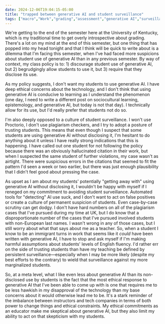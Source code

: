 ```yaml
---
date: 2024-12-06T19:04:15-05:00
title: "trapped between generative AI and student surveillance"
tags: ["macro","Work","grading","assessment","generative AI","surveillance"]
---
```

We're getting to the end of the semester here at the University of Kentucky, which is my traditional time to get overly introspective about grading. There's a lot on my mind at the end of this semester, but one thing that has popped into my head tonight and that I think will be quick to write about is a dilemma that I'm facing this semester, when I've had faced more suspicions about student use of generative AI than in any previous semester. By way of context, my class policy is to: 1) discourage student use of generative AI, but 2) begrudgingly allow students to use it, but 3) require that they disclose its use. 

As my policy suggests, I don't want my students to use generative AI. I have deep ethical concerns about the technology, and I don't think that using generative AI is conducive to learning as I understand the phenomenon (one day, I need to write a different post on sociocultural learning, epistemology, and generative AI, but today is not that day). I technically allow for its use, but I'd really prefer that students not do so. 

I'm also deeply opposed to a culture of student surveillance. I won't use Proctorio, I don't use plagiarism checkers, and I try to adopt a posture of trusting students. This means that even though I suspect that some students are using generative AI without disclosing it, I'm hesitant to do anything about it unless I have really strong indications that this is happening. I have called out one student for not following the policy because there was an obviously hallucinated citation in their work, but when I suspected the same student of further violations, my case wasn't as airtight. There were suspicious errors in the citations that seemed to fit the pattern I'd seen a week or two earlier, but there was just enough plausibility that I didn't feel good about pressing the case.

As upset as I am about my students' potentially "getting away with" using generative AI without disclosing it, I wouldn't be happy with myself if I reneged on my commitment to avoiding student surveillance. Automated tools for "detecting" AI use suck, and I don't want to act on false positives or create a culture of permanent suspicion of students. Even case-by-case scrutiny can get dodgy. I don't have hard numbers on all of the plagiarism cases that I've pursued during my time at UK, but I do know that a disproportionate number of the cases that I've pursued involved students with non-European last names. I wasn't wrong in any of those cases, but I still worry about what that says about me as a teacher. So, when a student I know to be an immigrant turns in work that seems like it *could* have been written with generative AI, I have to stop and ask myself if I'm making harmful assumptions about students' levels of English fluency. I'd rather err on the side of trusting students than have my teaching be defined by persistent surveillance—especially when I may be more likely (despite my best efforts to the contrary) to wield that surveillance against my more marginalized students.

So, at a meta level, what I like even less about generative AI than its non-disclosed use by students is the fact that the most ethical response to generative AI that I've been able to come up with is one that requires me to be less hawkish in my disapproval of the technology than my base concerns about it would otherwise lead me to be. It's a stark reminder of the imbalance between instructors and tech companies in terms of both power to change things and ethical constraints. My ethical commitments as an educator make me skeptical about generative AI, but they also limit my ability to act on that skepticism with my students.
